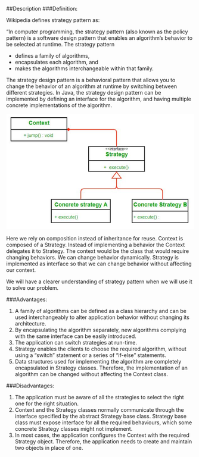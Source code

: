 ##Description
###Definition:

Wikipedia defines strategy pattern as:

“In computer programming, the strategy pattern (also known as the policy pattern) is a software design pattern that enables an algorithm’s behavior to be selected at runtime. The strategy pattern

* defines a family of algorithms,
* encapsulates each algorithm, and
* makes the algorithms interchangeable within that family.

The strategy design pattern is a behavioral pattern that allows you to change the behavior of an algorithm at runtime by switching between different strategies. In Java, the strategy design pattern can be implemented by defining an interface for the algorithm, and having multiple concrete implementations of the algorithm.

![Class Diagram](assets/classss.jpg)

Here we rely on composition instead of inheritance for reuse. Context is composed of a Strategy. Instead of implementing a behavior the Context delegates it to Strategy. The context would be the class that would require changing behaviors. We can change behavior dynamically. Strategy is implemented as interface so that we can change behavior without affecting our context.

We will have a clearer understanding  of strategy pattern when we will use it to solve our problem.

###Advantages:

1. A family of algorithms can be defined as a class hierarchy and can be used interchangeably to alter application behavior without changing its architecture.
2. By encapsulating the algorithm separately, new algorithms complying with the same interface can be easily introduced.
3. The application can switch strategies at run-time.
4. Strategy enables the clients to choose the required algorithm, without using a “switch” statement or a series of “if-else” statements.
5. Data structures used for implementing the algorithm are completely encapsulated in Strategy classes. Therefore, the implementation of an algorithm can be changed without affecting the Context class.

###Disadvantages:

1. The application must be aware of all the strategies to select the right one for the right situation.
2. Context and the Strategy classes normally communicate through the interface specified by the abstract Strategy base class. Strategy base class must expose interface for all the required behaviours, which some concrete Strategy classes might not implement.
3. In most cases, the application configures the Context with the required Strategy object. Therefore, the application needs to create and maintain two objects in place of one.

